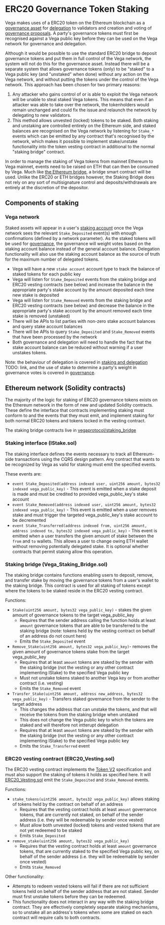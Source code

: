 # ERC20 Governance Token Staking
Vega makes uses of a ERC20 token on the Ethereum blockchain as a [governance asset](../protocol/0028-governance.md) for [delegation](../protocol/0059-simple-staking-and-delegating.md) to validators and creation and voting of [governance proposals](../protocol/0028-governance.md). A party's governance tokens must first be recognised against a Vega public key before they can be used on the Vega network for governance and delegation.

Although it would be possible to use the standard ERC20 bridge to deposit governance tokens and put them in full control of the Vega network, the system will not do this for the governance asset. Instead there will be a separate system that allows governance tokens (only) to be "staked" to a Vega public key (and "unstaked" when done) without any action on the Vega network, and without putting the tokens under the control of the Vega network. This approach has been chosen for two primary reasons:

1. Any attacker who gains control of or is able to exploit the Vega network will be unable to steal staked Vega tokens. This means that even if an attacker was able to take over the network, the tokenholders would remain unchanged and could fix the issue and relaunch the network by delegating to new validators.
2. This method allows unvested (locked) tokens to be staked. Both staking and unstaking are controlled entirely on the Ethereum side, and staked balances are recognised on the Vega network by listening for `Stake_*` events which can be emitted by any contract that's recognised by the network, which makes it possible to implement stake/unstake functionality into the token vesting contract in additional to the normal "staking bridge" contract. 

In order to manage the staking of Vega tokens from mainnet Ethereum to Vega mainnet, events need to be raised on ETH that can then be consumed by Vega.
Much like [the Ethereum bridge](../protocol/0031-ethereum-bridge-spec.md), a bridge smart contract will be used.
Unlike the ERC20 or ETH bridges however, the Staking Bridge does not rely on any sort of multisignature control and deposits/withdrawals are entirely at the discretion of the depositor.


## Components of staking

### Vega network

Staked assets will appear in a user's [staking account](../protocol/0013-accounts.md) once the Vega network sees the relevant `Stake_Deposited` event(s) with enough confirmations (defined by a network parameter). As the staked tokens will be used for [governance](../protocol/0028-governance.md), the governance will weight votes based on the staking account balance instead of the general account balance. Delegation functionality will also use the staking account balance as the source of truth for the maximum number of delegated tokens.

- Vega will have a new `stake account` account type to track the balance of staked tokens for each public key
- Vega  will listen for `Stake_Deposited` events from the staking bridge and ERC20 vesting contracts (see below) and increase the balance in the appropriate party's stake account by the amount deposited each time new stake is deposited
- Vega  will listen for `Stake_Removed` events from the staking bridge and ERC20 vesting contracts (see below) and decrease the balance in the appropriate party's stake account by the amount removed each time stake is removed (unstaked)
- There will be APIs to list parties with non-zero stake account balances and query stake account balances
- There will be APIs to query `Stake_Deposited` and `Stake_Removed` events that have been processed by the network
- Both governance and delegation will need to handle the fact that the stake account balance can be reduced without warning if a user unstakes tokens.

Note: the behaviour of delegation is covered in [staking and delegation]() TODO: link, and the use of stake to determine a party's weight in governance votes is covered in [governance](../protocol/0028-governance.md).


## Ethereum network (Solidity contracts)

The majority of the logic for staking of ERC20 governance tokens exists on the Ethereum network in the form of new and updated Solidity contracts. These define the interface that contracts implementing staking must conform to and the events that they must emit, and implement staking for both normal ERC20 tokens and tokens locked in the vesting contract.

The staking bridge contracts live in [vegaprotocol/staking_bridge](https://github.com/vegaprotocol/Staking_Bridge)

### Staking interface (IStake.sol)

The staking interface defines the events necessary to track all Ethereum-side transactions using the CQRS design pattern.
Any contract that wants to be recognized by Vega as valid for staking must emit the specified events.

These events are:
* `event Stake_Deposited(address indexed user, uint256 amount, bytes32 indexed vega_public_key)` - This event is emitted when a stake deposit is made and must be credited to provided vega_public_key's stake account
* `event Stake_Removed(address indexed user, uint256 amount, bytes32 indexed vega_public_key)` - This event is emitted when a user removes stake and must trigger the targeted vega_public_key's stake account to be decremented
* `event Stake_Transferred(address indexed from, uint256 amount, address indexed to, bytes32 indexed vega_public_key)` - This event is emitted when a user transfers the given amount of stake between the `from` and `to` wallets. This allows a user to change owing ETH wallet without removing potentially delegated stake. It is optional whether contracts that permit staking allow this operation.


### Staking bridge (Vega_Staking_Bridge.sol)

The staking bridge contains functions enabling users to deposit, remove, and transfer stake by moving the governance tokens from a user's wallet to the staking bridge. This contract is used for all staking of tokens except where the tokens to be staked reside in the ERC20 vesting contract.

Functions:
* `Stake(uint256 amount, bytes32 vega_public_key)` - stakes the given amount of governance tokens to the target vega_public_key
	* Requires that the sender address calling the function holds at least `amount` governance tokens that are able to be transferred to the staking bridge (note: tokens held by the vesting contract on behalf of an address do not count here)
	* Emits the `Stake_Deposited` event
* `Remove_Stake(uint256 amount, bytes32 vega_public_key)`- removes the given amount of governance tokens stake from the target vega_public_key
	* Requires that at least `amount` tokens are staked by the sender with the staking bridge (not the vesting or any other contract implementing IStake) to the specified Vega public key
	* Must not unstake tokens staked to another Vega key or from another contract (i.e. vesting)
	* Emits the `Stake_Removed` event
* `Transfer_Stake(uint256 amount, address new_address, bytes32 vega_public_key)` - Transfers staked governance from the sender to the target address
	* This changes the address that can unstake the tokens, and that will receive the tokens from the staking bridge when unstaked
	* This does not change the Vega public key to which the tokens are staked and will therefore not intterupt delegation
	* Requires that at least `amount` tokens are staked by the sender with the staking bridge (not the vesting or any other contract implementing IStake) to the specified Vega public key
	* Emits the `Stake_Transferred` event


### ERC20 vesting contract (ERC20_Vesting.sol)

The ERC20 vesting contract implements the [Token V2](../non-protocol-specs/0002-token-v2.md) specification and must also support the staking of tokens it holds as specified here. It will [ERC20_Vesting.sol](https://github.com/vegaprotocol/Vega_Token_V2/blob/main/contracts/ERC20_Vesting.sol) emit the `Stake_Deposited` and `Stake_Removed` events.

Functions:
* `stake_tokens(uint256 amount, bytes32 vega_public_key)` allows staking of tokens held by the contract on behalf of an address
	* Requires that the vesting contract holds at least `amount` governance tokens, that are currently not staked, on behalf of the sender address (i.e. they will be redeemable by sender once vested)
	* Must allow both unvested (locked) tokens and vested tokens that are not yet redeemed to be staked
	* Emits `Stake_Deposited`
* `remove_stake(uint256 amount, bytes32 vega_public_key)` 
	* Requires that the vesting contract holds at least `amount` governance tokens, that are currently staked to the specified Vega public key, on behalf of the sender address (i.e. they will be redeemable by sender once vested)
	* Emits `Stake_Removed`

Other functionality:

* Attempts to redeem vested tokens will fail if there are not sufficient tokens held on behalf of the sender address that are not staked. Sender must first unstake tokens before they can be redeemed.
* This functionality does not interact in any way with the staking bridge contract. They are effectively completely separate staking mechanisms, so to unstake all an address's tokens when some are staked on each contract will require calls to both contracts.
